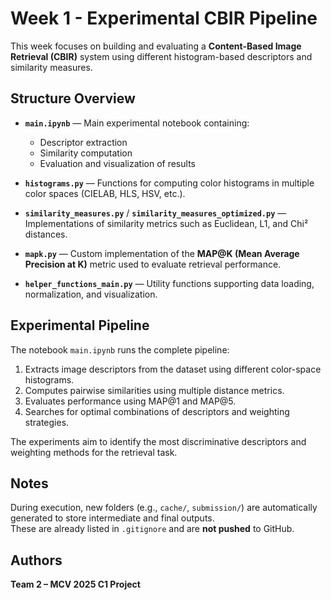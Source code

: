 # Week 1 - Experimental CBIR Pipeline

This week focuses on building and evaluating a **Content-Based Image Retrieval (CBIR)** system using different histogram-based descriptors and similarity measures.

## Structure Overview

- **`main.ipynb`** — Main experimental notebook containing:
  - Descriptor extraction  
  - Similarity computation  
  - Evaluation and visualization of results  

- **`histograms.py`** — Functions for computing color histograms in multiple color spaces (CIELAB, HLS, HSV, etc.).

- **`similarity_measures.py`** / **`similarity_measures_optimized.py`** — Implementations of similarity metrics such as Euclidean, L1, and Chi² distances.

- **`mapk.py`** — Custom implementation of the **MAP@K (Mean Average Precision at K)** metric used to evaluate retrieval performance.

- **`helper_functions_main.py`** — Utility functions supporting data loading, normalization, and visualization.

## Experimental Pipeline

The notebook `main.ipynb` runs the complete pipeline:
1. Extracts image descriptors from the dataset using different color-space histograms.  
2. Computes pairwise similarities using multiple distance metrics.  
3. Evaluates performance using MAP@1 and MAP@5.  
4. Searches for optimal combinations of descriptors and weighting strategies.

The experiments aim to identify the most discriminative descriptors and weighting methods for the retrieval task.


## Notes

During execution, new folders (e.g., `cache/`, `submission/`) are automatically generated to store intermediate and final outputs.  
These are already listed in `.gitignore` and are **not pushed** to GitHub.


## Authors

**Team 2 – MCV 2025 C1 Project**
